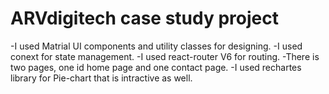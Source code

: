 # ARVdigitech case study project

-I used Matrial UI components and utility classes for designing.
-I used conext for state management.
-I used react-router V6 for routing.
-There is two pages, one id home page and one contact page.
-I used rechartes library for Pie-chart that is intractive as well.

